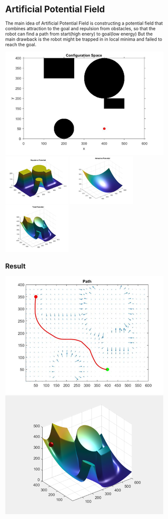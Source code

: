 # Artificial Potential Field
The main idea of Artificial Potential Field is constructing a potential field that combines attraction to the goal and repulsion from obstacles, so that the robot can find a path from start(high enery) to goal(low energy) But the main drawback is the robot might be trapped in in local minima and failed to reach the goal.

<img src="cspace.jpg">
<img src="repulsive.jpg" width="40%" height="40%">
<img src="attractive.jpg" width="40%" height="40%">
<img src="total.jpg" width="40%" height="40%">

## Result
<img src="path.jpg">
<img src="potential_field.png">
